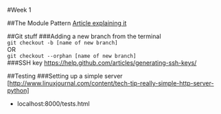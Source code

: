 #Week 1

##The Module Pattern
[Article explaining it](http://toddmotto.com/mastering-the-module-pattern/)

##Git stuff
###Adding a new branch from the terminal<br>
`git checkout -b [name of new branch]`<br>
OR<br>
`git checkout --orphan [name of new branch]`<br>
###SSH key
https://help.github.com/articles/generating-ssh-keys/

##Testing
###Setting up a simple server
[http://www.linuxjournal.com/content/tech-tip-really-simple-http-server-python]
* localhost:8000/tests.html
